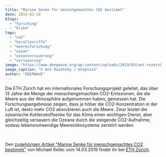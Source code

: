 ```yaml
---
title: "Marine Senke für menschgemachtes CO2 bestimmt"
date: 2019-03-19
blogs: 
  - "forschung"
  - "klima"
tags: 
  - "co2"
  - "korallenriffe"
  - "meeresforschung"
  - "ozean"
  - "ozeanversauerung"
  - "versauerung"
image: "https://www.deepwave.org/wp-content/uploads/2019/03/ant-rozetsky-q-DJ9XhKkhA-unsplash-scaled.jpg"
image_caption: "© Ant Rozetsky / Unsplash"
author: "DEEPWAVE"
---
```


Die ETH Zürich hat ein internationales Forschungsprojekt geleitet, das über 13 Jahre die Menge der menschengemachten CO2-Emissionen, die die Meere aus der Atmosphäre aufgenommen haben, gemessen hat. Die Forschungsergebnisse zeigen, dass je höher die CO2-Konzentration in der Luft ist, desto mehr CO2 absorbieren auch die Meere. Zwar leistet die ozeanische Kohlenstoffsenke für das Klima einen wichtigen Dienst, aber gleichzeitig versauern die Ozeane durch die steigende CO2-Aufnahme, sodass lebensnotwendige Meeresökosysteme zerstört werden.

 

Den [zugehörigen Artikel "Marine Senke für menschgemachtes CO2 bestimmt"](https://ethz.ch/de/news-und-veranstaltungen/eth-news/news/2019/03/marine-senke-fuer-co2-bestimmt.html) von Michael Keller vom 14.03.2019 findet ihr bei [ETH Zürich](https://www.ethz.ch/de.html).
